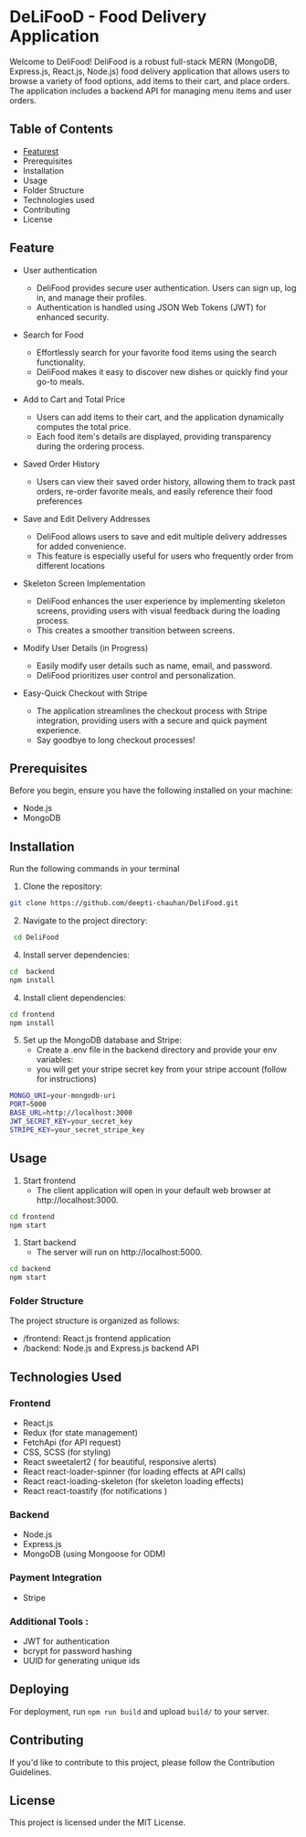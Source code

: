 <a name="readme-top"></a>


# DeLiFooD - Food Delivery Application
Welcome to DeliFood! DeliFood is a robust full-stack MERN (MongoDB, Express.js, React.js, Node.js) food delivery application that allows users to browse a variety of food options, add items to their cart, and place orders. The application includes a backend API for managing menu items and user orders.


## Table of Contents

-  <a href="#Features">Featurest</a>
- Prerequisites
- Installation
- Usage
- Folder Structure
- Technologies used
- Contributing
- License

## Feature  

- User authentication

  * DeliFood provides secure user authentication. Users can sign up, log in, and manage their profiles.
  * Authentication is handled using JSON Web Tokens (JWT) for enhanced security.

- Search for Food
  
  * Effortlessly search for your favorite food items using the search functionality.
  * DeliFood makes it easy to discover new dishes or quickly find your go-to meals.

- Add to Cart and Total Price
  
  * Users can add items to their cart, and the application dynamically computes the total price.
  * Each food item's details are displayed, providing transparency during the ordering process.

- Saved Order History
  
  * Users can view their saved order history, allowing them to track past orders, re-order favorite meals, and easily reference their food preferences

- Save and Edit Delivery Addresses
  
  * DeliFood allows users to save and edit multiple delivery addresses for added convenience.
  * This feature is especially useful for users who frequently order from different locations

- Skeleton Screen Implementation
  
  * DeliFood enhances the user experience by implementing skeleton screens, providing users with visual feedback during the loading process.
  * This creates a smoother transition between screens.

- Modify User Details (in Progress)
  
  * Easily modify user details such as name, email, and password.
  * DeliFood prioritizes user control and personalization.

- Easy-Quick Checkout with Stripe
  
  * The application streamlines the checkout process with Stripe integration, providing users with a secure and quick payment experience.
  * Say goodbye to long checkout processes!


## Prerequisites

Before you begin, ensure you have the following installed on your machine:
- Node.js
- MongoDB

## Installation

Run the following commands in your terminal


1. Clone the repository:
```bash
git clone https://github.com/deepti-chauhan/DeliFood.git
```
2. Navigate to the project directory:
```bash
 cd DeliFood
```
   
4. Install server dependencies:
```bash
cd  backend
npm install
```

4. Install client dependencies:
```bash
cd frontend
npm install
```

5. Set up the MongoDB database and Stripe:
   - Create a .env file in the backend directory and provide your env variables:
   - you will get your stripe secret key from your stripe account (follow for instructions)
```bash
MONGO_URI=your-mongodb-uri
PORT=5000
BASE_URL=http://localhost:3000
JWT_SECRET_KEY=your_secret_key
STRIPE_KEY=your_secret_stripe_key
```

## Usage
1. Start frontend
   - The client application will open in your default web browser at http://localhost:3000.
```bash
cd frontend
npm start
```
1. Start backend
   - The server will run on http://localhost:5000.
```bash
cd backend
npm start
```

### Folder Structure 

The project structure is organized as follows:

- /frontend: React.js frontend application
- /backend: Node.js and Express.js backend API

## Technologies Used 

### Frontend 
- React.js
- Redux (for state management)
- FetchApi (for API request)
- CSS, SCSS (for styling)
- React sweetalert2 ( for beautiful, responsive alerts)
- React react-loader-spinner (for loading effects at API calls)
- React react-loading-skeleton (for skeleton loading effects)
- React react-toastify (for notifications )

  
### Backend
- Node.js
- Express.js
- MongoDB (using Mongoose for ODM)

### Payment Integration
- Stripe

### Additional Tools :
-   JWT for authentication
-   bcrypt for password hashing
-   UUID for generating unique ids


## Deploying

For deployment, run `npm run build` and upload `build/` to your server.

## Contributing 
If you'd like to contribute to this project, please follow the Contribution Guidelines.

## License

This project is licensed under the MIT License.




